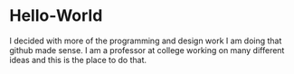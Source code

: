# Hello-World

I decided with more of the programming and design work I am doing that github made sense. 
I am a professor at college working on many different ideas and this is the place to do that. 
